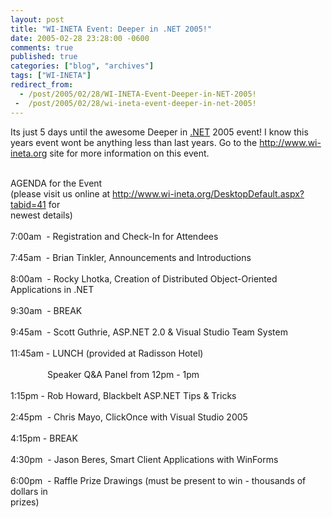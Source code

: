 ```yaml
---
layout: post
title: "WI-INETA Event: Deeper in .NET 2005!"
date: 2005-02-28 23:28:00 -0600
comments: true
published: true
categories: ["blog", "archives"]
tags: ["WI-INETA"]
redirect_from: 
  - /post/2005/02/28/WI-INETA-Event-Deeper-in-NET-2005!
 -  /post/2005/02/28/wi-ineta-event-deeper-in-net-2005!
---
```

<!-- more -->
<p>Its just 5 days until the awesome Deeper in <a title=".NET" href="http://www.microsoft.com/net/" target="_blank">.NET</a> 2005 event! I know this years event wont be anything less than last years. Go to the <a href="http://www.wi-ineta.org">http://www.wi-ineta.org</a> site for more information on this event.</p>
<p><br /> AGENDA for the Event<br /> (please visit us online at <a href="http://www.wi-ineta.org/DesktopDefault.aspx?tabid=41" target="_blank">http://www.wi-ineta.org/DesktopDefault.aspx?tabid=41</a> for<br /> newest details)<br /> <br /> 7:00am&nbsp; - Registration and Check-In for Attendees<br /> <br /> 7:45am&nbsp; - Brian Tinkler, Announcements and Introductions<br /> <br /> 8:00am&nbsp; - Rocky Lhotka, Creation of Distributed Object-Oriented Applications in .NET<br /> <br /> 9:30am&nbsp; - BREAK<br /> <br /> 9:45am&nbsp; - Scott Guthrie, ASP.NET 2.0 &amp; Visual Studio Team System<br /> <br /> 11:45am - LUNCH (provided at Radisson Hotel)<br /> &nbsp;&nbsp;&nbsp;&nbsp;&nbsp;&nbsp;&nbsp;&nbsp;&nbsp;&nbsp;&nbsp;&nbsp;&nbsp;&nbsp; <br /> &nbsp;&nbsp;&nbsp;&nbsp;&nbsp;&nbsp;&nbsp;&nbsp;&nbsp;&nbsp;&nbsp;&nbsp;&nbsp;&nbsp; Speaker Q&amp;A Panel from 12pm - 1pm<br /> <br /> 1:15pm - Rob Howard, Blackbelt ASP.NET Tips &amp; Tricks<br /> <br /> 2:45pm&nbsp; - Chris Mayo, ClickOnce with Visual Studio 2005<br /> <br /> 4:15pm - BREAK<br /> <br /> 4:30pm&nbsp; - Jason Beres, Smart Client Applications with WinForms<br /> <br /> 6:00pm&nbsp; - Raffle Prize Drawings (must be present to win - thousands of dollars in<br /> prizes)</p>
